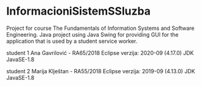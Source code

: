 # InformacioniSistemSSluzba
Project for course The Fundamentals of Information Systems and Software Engineering.
Java project using Java Swing for providing GUI for the application that is used by a student service worker.

student 1 
Ana Gavrilović - RA65/2018 
Eclipse verzija: 2020-09 (4.17.0) 
JDK JavaSE-1.8

student 2 
Marija Klještan - RA55/2018
Eclipse verzija: 2019-09 (4.13.0)
JDK JavaSE-1.8
